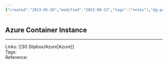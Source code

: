 ```yaml
---
{"created":"2023-05-26","modified":"2023-08-22","tags":["notes"],"dg-publish":true,"dg-path":"Azure Container Instance.md","permalink":"/azure-container-instance/","dgPassFrontmatter":true}
---
```



## Azure Container Instance

---

Links: [[30 Slipbox/Azure\|Azure]]  
Tags:  
Reference:
